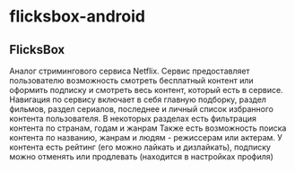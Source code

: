 # flicksbox-android

## FlicksBox
Аналог стримингового сервиса Netflix. Сервис предоставляет пользователю возможность смотреть бесплатный контент или оформить подписку и смотреть весь контент, который есть в сервисе. Навигация по сервису включает в себя главную подборку, раздел фильмов, раздел сериалов, последнее и личный список избранного контента пользователя. В некоторых разделах есть фильтрация контента по странам, годам и жанрам Также есть возможность поиска контента по названию, жанрам и людям - режиссерам или актерам. У контента есть рейтинг (его можно лайкать и дизлайкать), подписку можно отменять или продлевать (находится в настройках профиля)
